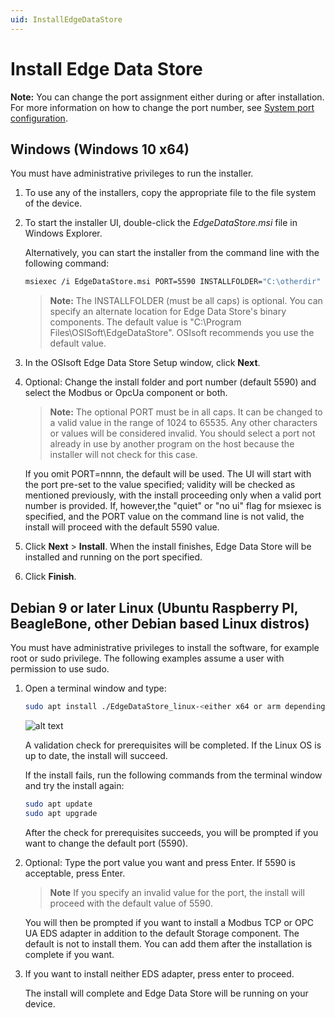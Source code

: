 ```yaml
---
uid: InstallEdgeDataStore
---
```


# Install Edge Data Store

**Note:**  You can change the port assignment either during or after installation. For more information on how to change the port number, see [System port configuration](xref:SystemPortConfiguration).

## Windows (Windows 10 x64)

You must have administrative privileges to run the installer.

1. To use any of the installers, copy the appropriate file to the file system of the device.
2. To start the installer UI, double-click the _EdgeDataStore.msi_ file in Windows Explorer.

    Alternatively, you can start the installer from the command line with the following command:

    ```bash
    msiexec /i EdgeDataStore.msi PORT=5590 INSTALLFOLDER="C:\otherdir"
    ```

    > **Note:** The INSTALLFOLDER (must be all caps) is optional. You can specify an alternate location for Edge Data Store's binary components. The default value is "C:\Program Files\OSISoft\EdgeDataStore". OSIsoft recommends you use the default value.

3. In the OSIsoft Edge Data Store Setup window, click **Next**.
4. Optional: Change the install folder and port number (default 5590) and select the Modbus or OpcUa component or both.

   > **Note:** The optional PORT must be in all caps. It can be changed to a valid value in the range of 1024 to 65535. Any other characters or values will be considered invalid. You should select a port not already in use by another program on the host because the installer will not check for this case.

    If you omit PORT=nnnn, the default will be used. The UI will start with the port pre-set to the value specified; validity will be checked as mentioned previously, with the install proceeding only when a valid port number is provided. If, however,the "quiet" or "no ui" flag for msiexec is specified, and the PORT value on the command line is not valid, the install will proceed with the default 5590 value.

5. Click **Next** > **Install**.
When the install finishes, Edge Data Store will be installed and running on the port specified.
6. Click **Finish**.

## Debian 9 or later Linux (Ubuntu  Raspberry PI, BeagleBone, other Debian based Linux distros)

You must have administrative privileges to install the software, for example root or sudo privilege. The following examples assume a user with permission to use sudo.

1. Open a terminal window and type:

    ```bash
    sudo apt install ./EdgeDataStore_linux-<either x64 or arm depending upon processor>.deb
    ```

    ![alt text](https://osisoft.github.io/Edge-Data-Store-Docs/V1/images/LinuxInstall1.jpg "Linux Installation")

    A validation check for prerequisites will be completed. If the Linux OS is up to date, the install will succeed.

    If the install fails, run the following commands from the terminal window and try the install again:

    ```bash
    sudo apt update
    sudo apt upgrade
    ```

    After the check for prerequisites succeeds, you will be prompted if you want to change the default port (5590).

2. Optional: Type the port value you want and press Enter. If 5590 is acceptable, press Enter.

    > **Note** If you specify an invalid value for the port, the install will proceed with the default value of 5590.

    You will then be prompted if you want to install a Modbus TCP or OPC UA EDS adapter in addition to the default Storage component. The default is not to install them. You can add them after the installation is complete if you want.

3. If you want to install neither EDS adapter, press enter to proceed.

    The install will complete and Edge Data Store will be running on your device.
